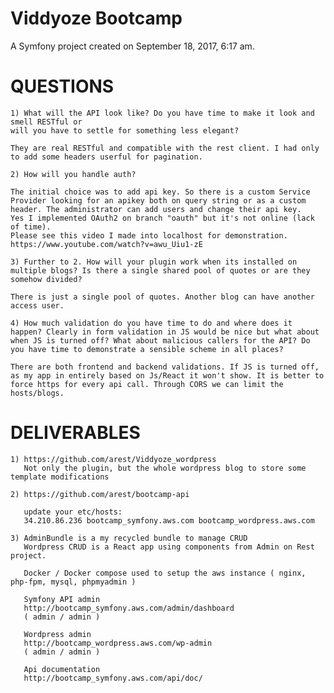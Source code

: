 Viddyoze Bootcamp
========

A Symfony project created on September 18, 2017, 6:17 am.


QUESTIONS
========
	1) What will the API look like? Do you have time to make it look and smell RESTful or 
	will you have to settle for something less elegant?

	They are real RESTful and compatible with the rest client. I had only to add some headers userful for pagination.

	2) How will you handle auth? 

	The initial choice was to add api key. So there is a custom Service Provider looking for an apikey both on query string or as a custom header. The administrator can add users and change their api key.
	Yes I implemented OAuth2 on branch "oauth" but it's not online (lack of time).
	Please see this video I made into localhost for demonstration.
	https://www.youtube.com/watch?v=awu_Uiu1-zE

	3) Further to 2. How will your plugin work when its installed on multiple blogs? Is there a single shared pool of quotes or are they somehow divided?

	There is just a single pool of quotes. Another blog can have another access user.

	4) How much validation do you have time to do and where does it happen? Clearly in form validation in JS would be nice but what about when JS is turned off? What about malicious callers for the API? Do you have time to demonstrate a sensible scheme in all places?

	There are both frontend and backend validations. If JS is turned off, as my app in entirely based on Js/React it won't show. It is better to force https for every api call. Through CORS we can limit the hosts/blogs.


DELIVERABLES
========
	1) https://github.com/arest/Viddyoze_wordpress
	   Not only the plugin, but the whole wordpress blog to store some template modifications

	2) https://github.com/arest/bootcamp-api

	   update your etc/hosts: 
	   34.210.86.236 bootcamp_symfony.aws.com bootcamp_wordpress.aws.com

	3) AdminBundle is a my recycled bundle to manage CRUD
	   Wordpress CRUD is a React app using components from Admin on Rest project.

	   Docker / Docker compose used to setup the aws instance ( nginx, php-fpm, mysql, phpmyadmin )

	   Symfony API admin
	   http://bootcamp_symfony.aws.com/admin/dashboard
	   ( admin / admin )

	   Wordpress admin
	   http://bootcamp_wordpress.aws.com/wp-admin
	   ( admin / admin )

	   Api documentation
	   http://bootcamp_symfony.aws.com/api/doc/
	   
